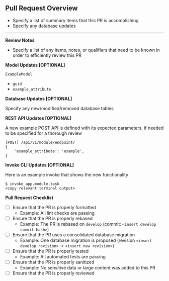 ## Pull Request Overview

- Specify a list of summary items that this PR is accomplishing
- Specify any database updates

---

**Review Notes**
- Specify a list of any items, notes, or qualifiers that need to be known in order to efficiently review this PR

**Model Updates [OPTIONAL]**

`ExampleModel`
- `guid`
- `example_attribute`

**Database Updates [OPTIONAL]**

Specify any new/modified/removed database tables

**REST API Updates [OPTIONAL]**

A new example POST API is defined with its expected parameters, if needed to be specified for a thorough review

```
[POST] /api/v1/module/endpoint/
{
    'example_attribute': 'example',
}
```

**Invoke CLI Updates [OPTIONAL]**

Here is an example invoke that shows the new functionality

```
$ invoke app.module.task
<copy relevant terminal output>
```

**Pull Request Checklist**
- [ ] Ensure that the PR is properly formatted
  - Example: All lint checks are passing
- [ ] Ensure that the PR is properly rebased
  - Example: The PR is rebased on `develop` (commit: `<insert develop commit hash>`)
- [ ] Ensure that the PR uses a consolidated database migration
  - Example: One database migration is proposed (revision `<insert develop revision>` -> `<insert new revision>`)
- [ ] Ensure that the PR is properly tested
  - Example: All automated tests are passing
- [ ] Ensure that the PR is properly sanitized
  - Example: No sensitive data or large content was added to this PR
- [ ] Ensure that the PR is properly reviewed
